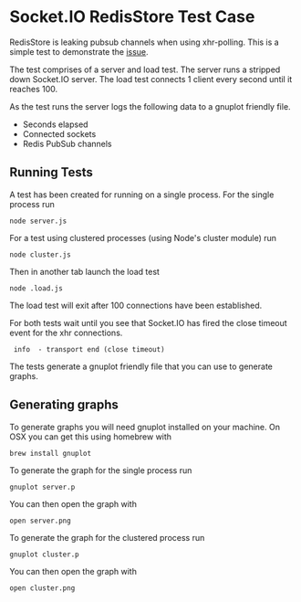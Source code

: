 # Socket.IO RedisStore Test Case

RedisStore is leaking pubsub channels when using xhr-polling. This is a simple test to demonstrate the [issue][1].

The test comprises of a server and load test. The server runs a stripped down Socket.IO server. The load test connects 1 client every second until it reaches 100. 

As the test runs the server logs the following data to a gnuplot friendly file.

* Seconds elapsed
* Connected sockets 
* Redis PubSub channels

## Running Tests

A test has been created for running on a single process. For the single process run

    node server.js

For a test using clustered processes (using Node's cluster module) run

    node cluster.js

Then in another tab launch the load test

    node .load.js

The load test will exit after 100 connections have been established. 

For both tests wait until you see that Socket.IO has fired the close timeout event for the xhr connections. 

     info  - transport end (close timeout)

The tests generate a gnuplot friendly file that you can use to generate graphs.

## Generating graphs

To generate graphs you will need gnuplot installed on your machine. On OSX you can get this using homebrew with

    brew install gnuplot

To generate the graph for the single process run

    gnuplot server.p

You can then open the graph with

    open server.png

To generate the graph for the clustered process run 

    gnuplot cluster.p

You can then open the graph with

    open cluster.png

[1]: https://github.com/LearnBoost/socket.io/issues/1090
